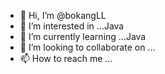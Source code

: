- 👋 Hi, I’m @bokangLL
- 👀 I’m interested in ...Java
- 🌱 I’m currently learning ...Java
- 💞️ I’m looking to collaborate on ...
- 📫 How to reach me ...

<!---
bokangLL/bokangLL is a ✨ special ✨ repository because its `README.md` (this file) appears on your GitHub profile.
You can click the Preview link to take a look at your changes.
--->
